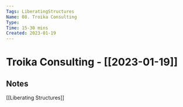 ```yaml
---
Tags: LiberatingStructures
Name: 08. Troika Consulting
Type: 
Time: 15-30 mins
Created: 2023-01-19
---
```

# Troika Consulting - [[2023-01-19]]
## Notes

[[Liberating Structures]]